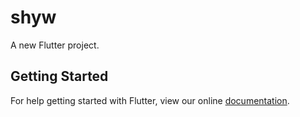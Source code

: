 # shyw

A new Flutter project.

## Getting Started

For help getting started with Flutter, view our online
[documentation](https://flutter.io/).
